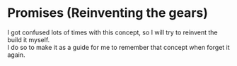 # Promises (Reinventing the gears)

I got confused lots of times with this concept, so I will try to reinvent the build it myself.\
I do so to make it as a guide for me to remember that concept when forget it again.